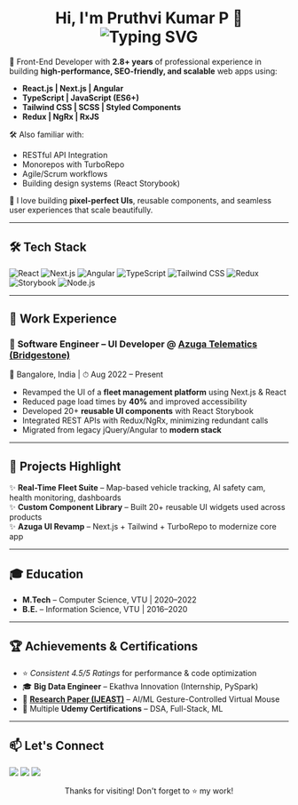 <h1 align="center">
  Hi, I'm Pruthvi Kumar P 👋
  <br>
  <img src="https://readme-typing-svg.demolab.com?font=Fira+Code&pause=1000&center=true&vCenter=true&width=435&lines=Front-End+Developer+%7C+React+%7C+Next.js;2.8%2B+Years+Experience+%F0%9F%9A%80;Writing+Clean+%26+Scalable+Code" alt="Typing SVG" />
</h1>

🚀 Front-End Developer with **2.8+ years** of professional experience in building **high-performance, SEO-friendly, and scalable** web apps using:

- **React.js | Next.js | Angular**
- **TypeScript | JavaScript (ES6+)**
- **Tailwind CSS | SCSS | Styled Components**
- **Redux | NgRx | RxJS**

🛠️ Also familiar with:

- RESTful API Integration
- Monorepos with TurboRepo
- Agile/Scrum workflows
- Building design systems (React Storybook)

🎯 I love building **pixel-perfect UIs**, reusable components, and seamless user experiences that scale beautifully.

---

## 🛠️ Tech Stack

![React](https://img.shields.io/badge/-React-61DAFB?logo=react&logoColor=white&style=flat-square)
![Next.js](https://img.shields.io/badge/-Next.js-black?logo=next.js&style=flat-square)
![Angular](https://img.shields.io/badge/-Angular-DD0031?logo=angular&logoColor=white&style=flat-square)
![TypeScript](https://img.shields.io/badge/-TypeScript-3178C6?logo=typescript&logoColor=white&style=flat-square)
![Tailwind CSS](https://img.shields.io/badge/-Tailwind-38B2AC?logo=tailwind-css&logoColor=white&style=flat-square)
![Redux](https://img.shields.io/badge/-Redux-764ABC?logo=redux&logoColor=white&style=flat-square)
![Storybook](https://img.shields.io/badge/-Storybook-FF4785?logo=storybook&logoColor=white&style=flat-square)
![Node.js](https://img.shields.io/badge/-Node.js-339933?logo=node.js&logoColor=white&style=flat-square)

---

## 💼 Work Experience

### 🚀 **Software Engineer – UI Developer** @ [Azuga Telematics (Bridgestone)](https://www.azuga.com/)  
📍 Bangalore, India | ⏱ Aug 2022 – Present  

- Revamped the UI of a **fleet management platform** using Next.js & React
- Reduced page load times by **40%** and improved accessibility
- Developed 20+ **reusable UI components** with React Storybook
- Integrated REST APIs with Redux/NgRx, minimizing redundant calls
- Migrated from legacy jQuery/Angular to **modern stack**

---

## 🧠 Projects Highlight

✨ **Real-Time Fleet Suite** – Map-based vehicle tracking, AI safety cam, health monitoring, dashboards  
✨ **Custom Component Library** – Built 20+ reusable UI widgets used across products  
✨ **Azuga UI Revamp** – Next.js + Tailwind + TurboRepo to modernize core app  

---

## 🎓 Education

- **M.Tech** – Computer Science, VTU | 2020–2022  
- **B.E.** – Information Science, VTU | 2016–2020  

---

## 🏆 Achievements & Certifications

- ⭐ _Consistent 4.5/5 Ratings_ for performance & code optimization  
- 🎓 **Big Data Engineer** – Ekathva Innovation (Internship, PySpark)  
- 📄 [**Research Paper (IJEAST)**](https://www.ijeast.com/papers/201-209,%20Tesma0706,IJEAST.pdf) – AI/ML Gesture-Controlled Virtual Mouse  
- 📜 Multiple **Udemy Certifications** – DSA, Full-Stack, ML  

---

## 📫 Let's Connect  
  <a href="https://linkedin.com/in/pruthvi-kumar-p24"><img src="https://img.shields.io/badge/LinkedIn-PruthviKumarP24-blue?logo=linkedin"></a>
  <a href="https://github.com/PruthviKumarP"><img src="https://img.shields.io/badge/GitHub-PruthviKumarP-181717?logo=github"></a>
  <a href="mailto:pruthvikumar.p24@gmail.com"><img src="https://img.shields.io/badge/Email-pruthvikumar.p24%40gmail.com-red?logo=gmail"></a>
  

<p align="center"> 
Thanks for visiting! Don't forget to ⭐️ my work!
</p>
